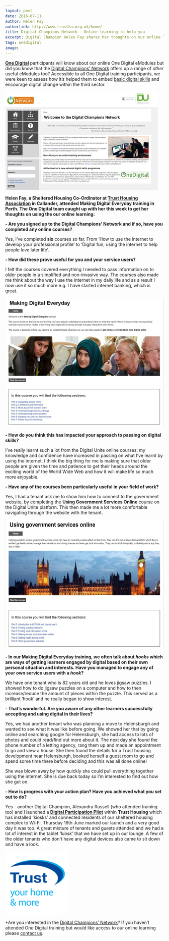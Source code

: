 ```yaml
---
layout: post
date: 2016-07-11
author: Helen Fay
authorlink: http://www.trustha.org.uk/home/
title: Digital Champions Network - Online learning to help you
excerpt: Digital Champion Helen Fay shares her thoughts on our online learning courses & progress with her digital journey
tags: onedigital
image: 
---
```


<strong>[One Digital](http://digital.scvo.org.uk/onedigital/)</strong> participants will know about our online One Digital eModules but did you know that the [Digital Champions’ Network](https://www.digitalchampionsnetwork.com/) offers up a range of <i>other</i> useful eModules too? Accessible to all One Digital training participants, we were keen to assess <i>how</i> it’s helped them to embed [basic digital skills](https://goon-local-prod.s3-eu-west-1.amazonaws.com/resources/files/Basic-Digital-Skills-Framework-FINAL.pdf) and encourage digital change within the third sector.

![Digital Unite - Using Government Services Online](/images/onedigital/ducapture3.jpg)

<strong>Helen Fay, a Sheltered Housing Co-Ordinator at [Trust Housing Association](http://www.trustha.org.uk/) in Callander, attended Making Digital Everyday training in Perth. The One Digital team caught up with her this week to get her thoughts on using the our online learning:</strong>


<strong>- Are you signed up to the Digital Champions’ Network and if so, have you completed any online courses?</strong> 

Yes, I’ve completed <strong>six</strong> courses so far. From ‘How to use the internet to develop your professional profile’ to ‘Digital fun; using the internet to help people love later life’.

<strong>- How did these prove useful for you and your service users?</strong>

I felt the courses covered everything I needed to pass information on to older people in a simplified and non-invasive way. The courses also made me think about the way I use the internet in my daily life and as a result I now use it so much more e.g. I have started internet banking, which is great.

![Digital Unite - Using Government Services Online](/images/onedigital/ducapture2.jpg)

<strong>- How do you think this has impacted your approach to passing on digital skills?</strong>

I’ve really learnt such a lot from the Digital Unite online courses: my knowledge and confidence have increased in passing on what I’ve learnt by using the internet. I think the big thing for me is making sure that older people are given the time and patience to get their heads around the exciting world of the World Wide Web and how it will make life so much more enjoyable.

<strong>- Have any of the courses been particularly useful in your field of work?</strong>

Yes, I had a tenant ask me to show him how to connect to the government website, by completing the <strong>Using Government Services Online</strong> course on the Digital Unite platform. This then made me a lot more comfortable navigating through the website with the tenant.


![Digital Unite - Using Government Services Online](/images/onedigital/ducapture.jpg)


<strong>- In our Making Digital Everyday training, we often talk about <i>hooks</i> which are ways of getting learners engaged by digital based on their own personal situation and interests. Have you managed to engage any of your own service users with a <i>hook</i>?</strong>

We have one tenant who is 82 years old and he loves jigsaw puzzles. I showed how to do jigsaw puzzles on a computer and how to then increase/reduce the amount of pieces within the puzzle. This served as a brilliant ‘hook’ and he really began to show interest.

<strong>- That’s wonderful. Are you aware of any other learners successfully accepting and using digital in their lives?</strong>

Yes, we had another tenant who was planning a move to Helensburgh and wanted to see what it was like before going. We showed her that by going online and searching google for Helensburgh, she had access to lots of photos and could read/find out more about it. The next day she found the phone number of a letting agency, rang them up and made an appointment to go and view a house. She then found the details for a Trust housing development near Helensburgh, booked herself a guest room to go and spend some time there before deciding and this was all done online! 

She was blown away by how quickly she could pull everything together using the internet. She is due back today so I’m interested to find out how she got on.

<strong>- How is progress with your action plan? Have you achieved what you set out to do?</strong>

Yes - another Digital Champion, Alexandra Russell (who attended training too) and I launched a <strong>[Digital Participation Pilot](/images/onedigital/stirlingob.pdf)</strong> within <strong>Trust Housing</strong> which has installed ‘kiosks’ and connected residents of our sheltered housing complex to Wi-Fi. Thursday 16th June marked our launch and a very good day it was too. A great mixture of tenants and guests attended and we had a lot of interest in the tablet <i>'kiosk'</i> that we have set up in our lounge. A few of the older tenants who don't have any digital devices also came to sit down and have a look. 

![Trust Housing Association](/images/onedigital/trustha1.png)

*Are you interested in the [Digital Champions’ Network](https://www.digitalchampionsnetwork.com/)? If you haven’t attended One Digital training but would like access to our online learning please [contact us](mailto:onedigital@Scvo.org.uk).